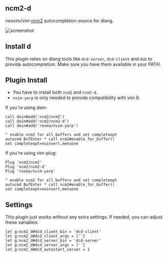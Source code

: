 
## ncm2-d

neovim/vim [ncm2](https://github.com/ncm2/ncm2) autocompletion source for dlang.

![screenshot](https://media.giphy.com/media/2zcmU3OBohhblYv4HC/giphy.gif)

## Install d

This plugin relies on dlang tools like `dcd-server`, `dcd-client` and `dub` to provide autocompletion. Make sure you have them available in your PATH.

## Plugin Install

- You have to install both `ncm2` and `ncm2-d`.
- `nvim-yarp` is only needed to provide compatibility with vim 8.

If you're using dein:

```
call dein#add('ncm2/ncm2')
call dein#add('ncm2/ncm2-d')
call dein#add('roxma/nvim-yarp')

" enable ncm2 for all buffers and set completeopt
autocmd BufEnter * call ncm2#enable_for_buffer()
set completeopt=noinsert,menuone
```

If you're using vim-plug:

```
Plug 'ncm2/ncm2'
Plug 'ncm2/ncm2-d'
Plug 'roxma/nvim-yarp'

" enable ncm2 for all buffers and set completeopt
autocmd BufEnter * call ncm2#enable_for_buffer()
set completeopt=noinsert,menuone
```

## Settings

This plugin just works without any extra settings. If needed, you can adjust these variables:

```
let g:ncm2_d#dcd_client_bin = 'dcd-client'
let g:ncm2_d#dcd_client_args = ['']
let g:ncm2_d#dcd_server_bin = 'dcd-server'
let g:ncm2_d#dcd_server_args = ['']
let g:ncm2_d#dcd_autostart_server = 1
```
